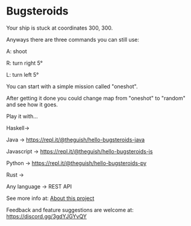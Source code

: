 # Bugsteroids

Your ship is stuck at coordinates 300, 300.

Anyways there are three commands you can still use:

A: shoot

R: turn right 5°

L: turn left 5°


You can start with a simple mission called "oneshot".

After getting it done you could change map from "oneshot" to "random" and see how it goes.


Play it with...

Haskell->


Java -> <https://repl.it/@theguish/hello-bugsteroids-java>


Javascript -> <https://repl.it/@theguish/hello-bugsteroids-js>


Python -> <https://repl.it/@theguish/hello-bugsteroids-py>


Rust ->


Any language -> REST API


See more info at: [About this project](about-this-project.md)
  
Feedback and feature suggestions are welcome at: <https://discord.gg/3gdYJGYvQY>

